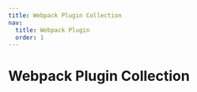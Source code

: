 ```yaml
---
title: Webpack Plugin Collection
nav:
  title: Webpack Plugin
  order: 1
---
```


# Webpack Plugin Collection
